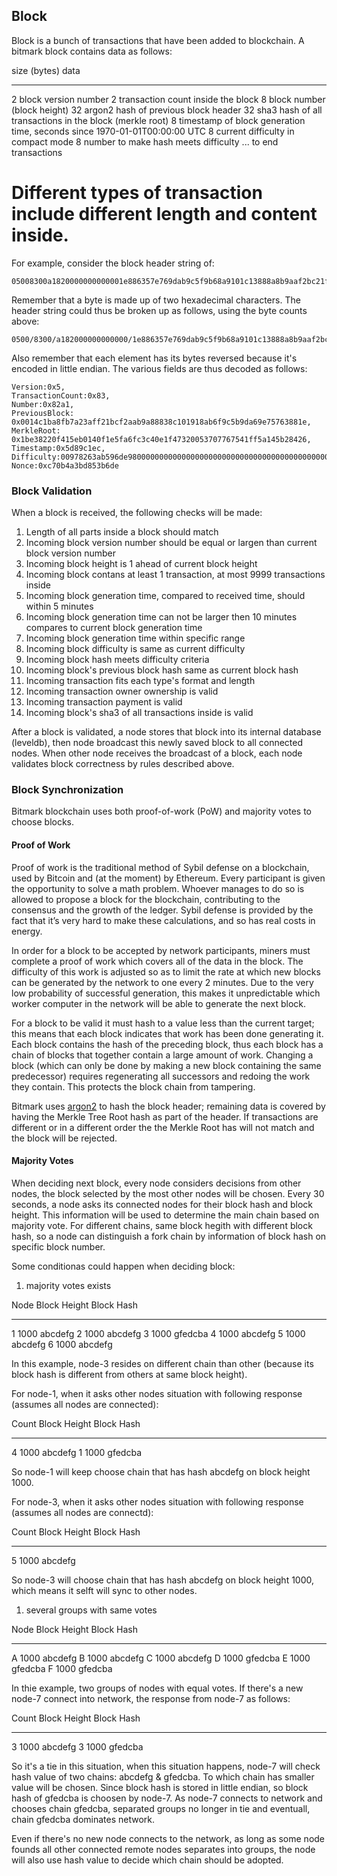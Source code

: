 ## Block

Block is a bunch of transactions that have been added to blockchain. A bitmark block contains data as follows:

  size (bytes)                                  data
 --------------  -------------------------------------------------------------------------
   2              block version number
   2              transaction count inside the block
   8              block number (block height)
  32              argon2 hash of previous block header
  32              sha3 hash of all transactions in the block (merkle root)
   8              timestamp of block generation time, seconds since 1970-01-01T00:00:00 UTC
   8              current difficulty in compact mode
   8              number to make hash meets difficulty
   ... to end     transactions

Different types of transaction include different length and content inside.
=======
For example, consider the block header string of:

```
05008300a1820000000000001e886357e769dab9c5f9b68a9101c13888a8b9aaf2bc21ff3aa2b78fbac114002684b245a1f51f54677770530032471f0ec4c36ffae5f14001eb15f42082e31becc1895d00000000d3dbb256c7042f00deb653d83b4a0bc7
```

Remember that a byte is made up of two hexadecimal characters. The header string could thus be broken up as follows, using the byte counts above:

```
0500/8300/a182000000000000/1e886357e769dab9c5f9b68a9101c13888a8b9aaf2bc21ff3aa2b78fbac11400/2684b245a1f51f54677770530032471f0ec4c36ffae5f14001eb15f42082e31b/ecc1895d00000000/d3dbb256c7042f00/deb653d83b4a0bc7
```

Also remember that each element has its bytes reversed because it's encoded in little endian. The various fields are thus decoded as follows:

```
Version:0x5,
TransactionCount:0x83,
Number:0x82a1,
PreviousBlock: 0x0014c1ba8fb7a23aff21bcf2aab9a88838c101918ab6f9c5b9da69e75763881e,
MerkleRoot: 0x1be38220f415eb0140f1e5fa6fc3c40e1f47320053707767541ff5a145b28426,
Timestamp:0x5d89c1ec,
Difficulty:00978263ab596de9800000000000000000000000000000000000000000000000,
Nonce:0xc70b4a3bd853b6de
```

### Block Validation

When a block is received, the following checks will be made:

1. Length of all parts inside a block should match
1. Incoming block version number should be equal or largen than current block version number
1. Incoming block height is 1 ahead of current block height
1. Incoming block contans at least 1 transaction, at most 9999 transactions inside
1. Incoming block generation time, compared to received time, should within 5 minutes
1. Incoming block generation time can not be larger then 10 minutes compares to current block generation time
1. Incoming block generation time within specific range
1. Incoming block difficulty is same as current difficulty
1. Incoming block hash meets difficulty criteria
1. Incoming block's previous block hash same as current block hash
1. Incoming transaction fits each type's format and length
1. Incoming transaction owner ownership is valid
1. Incoming transaction payment is valid
1. Incoming block's sha3 of all transactions inside is valid

After a block is validated, a node stores that block into its internal
database (leveldb), then node broadcast this newly saved block to all connected
nodes. When other node receives the broadcast of a block, each node
validates block correctness by rules described above.

### Block Synchronization

Bitmark blockchain uses both proof-of-work (PoW) and majority votes to
choose blocks.

#### Proof of Work

Proof of work is the traditional method of Sybil defense on a blockchain, used by Bitcoin and (at the moment) by Ethereum. Every participant is given the opportunity to solve a math problem. Whoever manages to do so is allowed to propose a block for the blockchain, contributing to the consensus and the growth of the ledger. Sybil defense is provided by the fact that it’s very hard to make these calculations, and so has real costs in energy.

In order for a block to be accepted by network participants, miners must complete a proof of work which covers all of the data in the block. The difficulty of this work is adjusted so as to limit the rate at which new blocks can be generated by the network to one every 2 minutes. Due to the very low probability of successful generation, this makes it unpredictable which worker computer in the network will be able to generate the next block.

For a block to be valid it must hash to a value less than the current target; this means that each block indicates that work has been done generating it. Each block contains the hash of the preceding block, thus each block has a chain of blocks that together contain a large amount of work. Changing a block (which can only be done by making a new block containing the same predecessor) requires regenerating all successors and redoing the work they contain. This protects the block chain from tampering.

Bitmark uses [argon2](https://en.wikipedia.org/wiki/Argon2) to hash the block header; remaining data is covered by having the Merkle Tree Root hash as part of the header. If transactions are different or in a different order the the Merkle Root has will not match and the block will be rejected.

#### Majority Votes

When deciding next block, every node considers decisions from other nodes, the block selected by the most other nodes will be chosen. Every 30 seconds, a node asks its connected nodes for their block hash and block height. This information will be used to determine the main chain based on majority vote. For different chains, same block hegith with different block hash, so a node can distinguish a fork chain by information of block hash on specific block number.

Some conditionas could happen when deciding block:

1. majority votes exists

  Node    Block Height    Block Hash
 ------  --------------  ------------
  1       1000            abcdefg
  2       1000            abcdefg
  3       1000            gfedcba
  4       1000            abcdefg
  5       1000            abcdefg
  6       1000            abcdefg

In this example, node-3 resides on different chain than other (because
its block hash is different from others at same block height).

For node-1, when it asks other nodes situation with following response
(assumes all nodes are connected):

  Count    Block Height    Block Hash
 -------  --------------  ------------
  4        1000            abcdefg
  1        1000            gfedcba

So node-1 will keep choose chain that has hash abcdefg on block
height 1000.

For node-3, when it asks other nodes situation with following response
(assumes all nodes are connectd):

  Count   Block Height   Block Hash
 ------- -------------- ------------
  5       1000           abcdefg

So node-3 will choose chain that has hash abcdefg on block height
1000, which means it selft will sync to other nodes.

1. several groups with same votes

  Node   Block Height   Block Hash
 ------ -------------- ------------
  A      1000           abcdefg
  B      1000           abcdefg
  C      1000           abcdefg
  D      1000           gfedcba
  E      1000           gfedcba
  F      1000           gfedcba

In thie example, two groups of nodes with equal votes. If there's a
new node-7 connect into network, the response from node-7 as follows:

  Count   Block Height   Block Hash
 ------- -------------- ------------
  3       1000           abcdefg
  3       1000           gfedcba

So it's a tie in this situation, when this situation happens, node-7 will
check hash value of two chains: abcdefg & gfedcba. To which chain
has smaller value will be chosen. Since block hash is stored in little
endian, so block hash of gfedcba is choosen by node-7. As node-7
connects to network and chooses chain gfedcba, separated groups no
longer in tie and eventuall, chain gfedcba dominates network.

Even if there's no new node connects to the network, as long as some
node founds all other connected remote nodes separates into groups,
the node will also use hash value to decide which chain should be
adopted.
